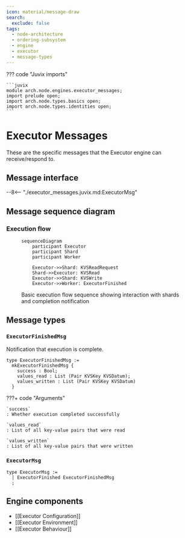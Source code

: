 ```yaml
---
icon: material/message-draw
search:
  exclude: false
tags:
  - node-architecture
  - ordering-subsystem
  - engine
  - executor
  - message-types
---
```


??? code "Juvix imports"

    ```juvix
    module arch.node.engines.executor_messages;
    import prelude open;
    import arch.node.types.basics open;
    import arch.node.types.identities open;
    ```

# Executor Messages

These are the specific messages that the Executor engine can receive/respond to.

## Message interface

--8<-- "./executor_messages.juvix.md:ExecutorMsg"

## Message sequence diagram

### Execution flow

<!-- --8<-- [start:message-sequence-diagram] -->
<figure markdown="span">

```mermaid
sequenceDiagram
    participant Executor
    participant Shard
    participant Worker

    Executor->>Shard: KVSReadRequest
    Shard->>Executor: KVSRead
    Executor->>Shard: KVSWrite
    Executor->>Worker: ExecutorFinished
```

<figcaption markdown="span">
Basic execution flow sequence showing interaction with shards and completion notification
</figcaption>
</figure>
<!-- --8<-- [end:message-sequence-diagram] -->

## Message types

### `ExecutorFinishedMsg`

Notification that execution is complete.

<!-- --8<-- [start:ExecutorFinishedMsg] -->
```juvix
type ExecutorFinishedMsg :=
  mkExecutorFinishedMsg {
    success : Bool;
    values_read : List (Pair KVSKey KVSDatum);
    values_written : List (Pair KVSKey KVSDatum)
  }
```
<!-- --8<-- [end:ExecutorFinishedMsg] -->

???+ code "Arguments"

    `success`
    : Whether execution completed successfully

    `values_read`
    : List of all key-value pairs that were read

    `values_written`
    : List of all key-value pairs that were written

### `ExecutorMsg`

<!-- --8<-- [start:ExecutorMsg] -->
```juvix
type ExecutorMsg :=
  | ExecutorFinished ExecutorFinishedMsg
  ;
```
<!-- --8<-- [end:ExecutorMsg] -->

## Engine components

- [[Executor Configuration]]
- [[Executor Environment]]
- [[Executor Behaviour]]
